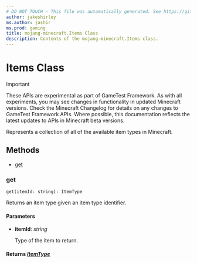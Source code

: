 ```yaml
---
# DO NOT TOUCH — This file was automatically generated. See https://github.com/Mojang/MinecraftScriptingApiDocsGenerator to modify descriptions, examples, etc.
author: jakeshirley
ms.author: jashir
ms.prod: gaming
title: mojang-minecraft.Items Class
description: Contents of the mojang-minecraft.Items class.
---
```

# Items Class
>[!IMPORTANT]
>These APIs are experimental as part of GameTest Framework. As with all experiments, you may see changes in functionality in updated Minecraft versions. Check the Minecraft Changelog for details on any changes to GameTest Framework APIs. Where possible, this documentation reflects the latest updates to APIs in Minecraft beta versions.

Represents a collection of all of the available item types in Minecraft.

## Methods
- [get](#get)
  
### **get**
`
get(itemId: string): ItemType
`

Returns an item type given an item type identifier.
#### **Parameters**
- **itemId**: *string*
  
  Type of the item to return.

#### **Returns** [*ItemType*](ItemType.md)


